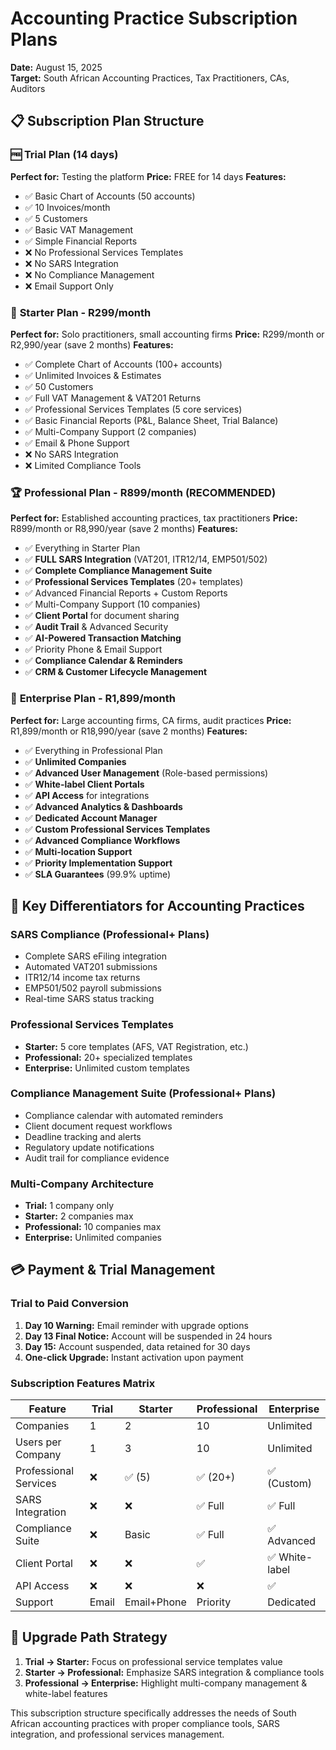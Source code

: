# Accounting Practice Subscription Plans
**Date:** August 15, 2025  
**Target:** South African Accounting Practices, Tax Practitioners, CAs, Auditors

## 📋 **Subscription Plan Structure**

### 🆓 **Trial Plan** (14 days)
**Perfect for:** Testing the platform
**Price:** FREE for 14 days
**Features:**
- ✅ Basic Chart of Accounts (50 accounts)
- ✅ 10 Invoices/month
- ✅ 5 Customers
- ✅ Basic VAT Management
- ✅ Simple Financial Reports
- ❌ No Professional Services Templates
- ❌ No SARS Integration
- ❌ No Compliance Management
- ❌ Email Support Only

### 💼 **Starter Plan** - R299/month
**Perfect for:** Solo practitioners, small accounting firms
**Price:** R299/month or R2,990/year (save 2 months)
**Features:**
- ✅ Complete Chart of Accounts (100+ accounts)
- ✅ Unlimited Invoices & Estimates
- ✅ 50 Customers
- ✅ Full VAT Management & VAT201 Returns
- ✅ Professional Services Templates (5 core services)
- ✅ Basic Financial Reports (P&L, Balance Sheet, Trial Balance)
- ✅ Multi-Company Support (2 companies)
- ✅ Email & Phone Support
- ❌ No SARS Integration
- ❌ Limited Compliance Tools

### 🏆 **Professional Plan** - R899/month (RECOMMENDED)
**Perfect for:** Established accounting practices, tax practitioners
**Price:** R899/month or R8,990/year (save 2 months)
**Features:**
- ✅ Everything in Starter Plan
- ✅ **FULL SARS Integration** (VAT201, ITR12/14, EMP501/502)
- ✅ **Complete Compliance Management Suite**
- ✅ **Professional Services Templates** (20+ templates)
- ✅ Advanced Financial Reports + Custom Reports
- ✅ Multi-Company Support (10 companies)
- ✅ **Client Portal** for document sharing
- ✅ **Audit Trail** & Advanced Security
- ✅ **AI-Powered Transaction Matching**
- ✅ Priority Phone & Email Support
- ✅ **Compliance Calendar & Reminders**
- ✅ **CRM & Customer Lifecycle Management**

### 🚀 **Enterprise Plan** - R1,899/month
**Perfect for:** Large accounting firms, CA firms, audit practices
**Price:** R1,899/month or R18,990/year (save 2 months)
**Features:**
- ✅ Everything in Professional Plan
- ✅ **Unlimited Companies**
- ✅ **Advanced User Management** (Role-based permissions)
- ✅ **White-label Client Portals**
- ✅ **API Access** for integrations
- ✅ **Advanced Analytics & Dashboards**
- ✅ **Dedicated Account Manager**
- ✅ **Custom Professional Services Templates**
- ✅ **Advanced Compliance Workflows**
- ✅ **Multi-location Support**
- ✅ **Priority Implementation Support**
- ✅ **SLA Guarantees** (99.9% uptime)

## 🎯 **Key Differentiators for Accounting Practices**

### **SARS Compliance (Professional+ Plans)**
- Complete SARS eFiling integration
- Automated VAT201 submissions
- ITR12/14 income tax returns
- EMP501/502 payroll submissions
- Real-time SARS status tracking

### **Professional Services Templates**
- **Starter:** 5 core templates (AFS, VAT Registration, etc.)
- **Professional:** 20+ specialized templates
- **Enterprise:** Unlimited custom templates

### **Compliance Management Suite (Professional+ Plans)**
- Compliance calendar with automated reminders
- Client document request workflows
- Deadline tracking and alerts
- Regulatory update notifications
- Audit trail for compliance evidence

### **Multi-Company Architecture**
- **Trial:** 1 company only
- **Starter:** 2 companies max
- **Professional:** 10 companies max  
- **Enterprise:** Unlimited companies

## 💳 **Payment & Trial Management**

### **Trial to Paid Conversion**
1. **Day 10 Warning:** Email reminder with upgrade options
2. **Day 13 Final Notice:** Account will be suspended in 24 hours
3. **Day 15:** Account suspended, data retained for 30 days
4. **One-click Upgrade:** Instant activation upon payment

### **Subscription Features Matrix**
| Feature | Trial | Starter | Professional | Enterprise |
|---------|-------|---------|-------------|------------|
| Companies | 1 | 2 | 10 | Unlimited |
| Users per Company | 1 | 3 | 10 | Unlimited |
| Professional Services | ❌ | ✅ (5) | ✅ (20+) | ✅ (Custom) |
| SARS Integration | ❌ | ❌ | ✅ Full | ✅ Full |
| Compliance Suite | ❌ | Basic | ✅ Full | ✅ Advanced |
| Client Portal | ❌ | ❌ | ✅ | ✅ White-label |
| API Access | ❌ | ❌ | ❌ | ✅ |
| Support | Email | Email+Phone | Priority | Dedicated |

## 🔄 **Upgrade Path Strategy**
1. **Trial → Starter:** Focus on professional service templates value
2. **Starter → Professional:** Emphasize SARS integration & compliance tools
3. **Professional → Enterprise:** Highlight multi-company management & white-label features

This subscription structure specifically addresses the needs of South African accounting practices with proper compliance tools, SARS integration, and professional services management.
